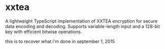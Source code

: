 # xxtea

A lightweight TypeScript implementation of XXTEA encryption for secure data encoding and decoding. Supports variable-length input and a 128-bit key with efficient bitwise operations.

this is to recover what i'm done in september 1, 2015
